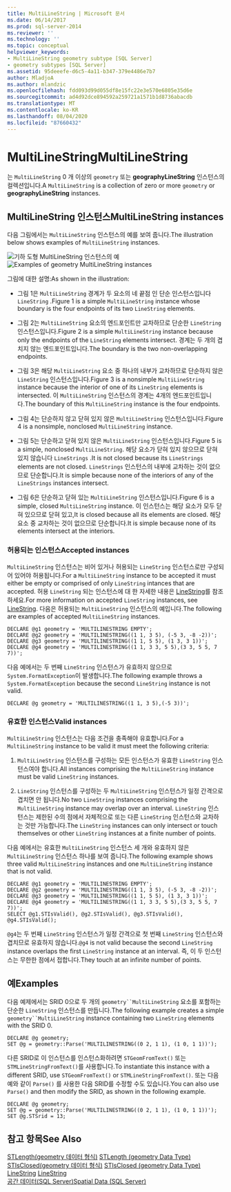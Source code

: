 ```yaml
---
title: MultiLineString | Microsoft 문서
ms.date: 06/14/2017
ms.prod: sql-server-2014
ms.reviewer: ''
ms.technology: ''
ms.topic: conceptual
helpviewer_keywords:
- MultiLineString geometry subtype [SQL Server]
- geometry subtypes [SQL Server]
ms.assetid: 95deeefe-d6c5-4a11-b347-379e4486e7b7
author: MladjoA
ms.author: mlandzic
ms.openlocfilehash: fdd093d99d055df8e15fc22e3e570e6805e35d6e
ms.sourcegitcommit: ad4d92dce894592a259721a1571b1d8736abacdb
ms.translationtype: MT
ms.contentlocale: ko-KR
ms.lasthandoff: 08/04/2020
ms.locfileid: "87660432"
---
```

# <a name="multilinestring"></a><span data-ttu-id="a8ee2-102">MultiLineString</span><span class="sxs-lookup"><span data-stu-id="a8ee2-102">MultiLineString</span></span>
  <span data-ttu-id="a8ee2-103">는 `MultiLineString` 0 개 이상의 `geometry` 또는 **geographyLineString** 인스턴스의 컬렉션입니다.</span><span class="sxs-lookup"><span data-stu-id="a8ee2-103">A `MultiLineString` is a collection of zero or more `geometry` or **geographyLineString** instances.</span></span>  
  
## <a name="multilinestring-instances"></a><span data-ttu-id="a8ee2-104">MultiLineString 인스턴스</span><span class="sxs-lookup"><span data-stu-id="a8ee2-104">MultiLineString instances</span></span>  
 <span data-ttu-id="a8ee2-105">다음 그림에서는 `MultiLineString` 인스턴스의 예를 보여 줍니다.</span><span class="sxs-lookup"><span data-stu-id="a8ee2-105">The illustration below shows examples of `MultiLineString` instances.</span></span>  
  
 <span data-ttu-id="a8ee2-106">![기하 도형 MultiLineString 인스턴스의 예](../../database-engine/media/multilinestring.gif "기하 도형 MultiLineString 인스턴스의 예")</span><span class="sxs-lookup"><span data-stu-id="a8ee2-106">![Examples of geometry MultiLineString instances](../../database-engine/media/multilinestring.gif "Examples of geometry MultiLineString instances")</span></span>  
  
 <span data-ttu-id="a8ee2-107">그림에 대한 설명:</span><span class="sxs-lookup"><span data-stu-id="a8ee2-107">As shown in the illustration:</span></span>  
  
-   <span data-ttu-id="a8ee2-108">그림 1은 `MultiLineString` 경계가 두 요소의 네 끝점 인 단순 인스턴스입니다 `LineString` .</span><span class="sxs-lookup"><span data-stu-id="a8ee2-108">Figure 1 is a simple `MultiLineString` instance whose boundary is the four endpoints of its two `LineString` elements.</span></span>  
  
-   <span data-ttu-id="a8ee2-109">그림 2는 `MultiLineString` 요소의 엔드포인트만 교차하므로 단순한 `LineString` 인스턴스입니다.</span><span class="sxs-lookup"><span data-stu-id="a8ee2-109">Figure 2 is a simple `MultiLineString` instance because only the endpoints of the `LineString` elements intersect.</span></span> <span data-ttu-id="a8ee2-110">경계는 두 개의 겹치지 않는 엔드포인트입니다.</span><span class="sxs-lookup"><span data-stu-id="a8ee2-110">The boundary is the two non-overlapping endpoints.</span></span>  
  
-   <span data-ttu-id="a8ee2-111">그림 3은 해당 `MultiLineString` 요소 중 하나의 내부가 교차하므로 단순하지 않은 `LineString` 인스턴스입니다.</span><span class="sxs-lookup"><span data-stu-id="a8ee2-111">Figure 3 is a nonsimple `MultiLineString` instance because the interior of one of its `LineString` elements is intersected.</span></span> <span data-ttu-id="a8ee2-112">이 `MultiLineString` 인스턴스의 경계는 4개의 엔드포인트입니다.</span><span class="sxs-lookup"><span data-stu-id="a8ee2-112">The boundary of this `MultiLineString` instance is the four endpoints.</span></span>  
  
-   <span data-ttu-id="a8ee2-113">그림 4는 단순하지 않고 닫혀 있지 않은 `MultiLineString` 인스턴스입니다.</span><span class="sxs-lookup"><span data-stu-id="a8ee2-113">Figure 4 is a nonsimple, nonclosed `MultiLineString` instance.</span></span>  
  
-   <span data-ttu-id="a8ee2-114">그림 5는 단순하고 닫혀 있지 않은 `MultiLineString` 인스턴스입니다.</span><span class="sxs-lookup"><span data-stu-id="a8ee2-114">Figure 5 is a simple, nonclosed `MultiLineString`.</span></span> <span data-ttu-id="a8ee2-115">해당 요소가 닫혀 있지 않으므로 닫혀 있지 않습니다 `LineStrings` .</span><span class="sxs-lookup"><span data-stu-id="a8ee2-115">It is not closed because its `LineStrings` elements are not closed.</span></span> <span data-ttu-id="a8ee2-116">`LineStrings` 인스턴스의 내부에 교차하는 것이 없으므로 단순합니다.</span><span class="sxs-lookup"><span data-stu-id="a8ee2-116">It is simple because none of the interiors of any of the `LineStrings` instances intersect.</span></span>  
  
-   <span data-ttu-id="a8ee2-117">그림 6은 단순하고 닫혀 있는 `MultiLineString` 인스턴스입니다.</span><span class="sxs-lookup"><span data-stu-id="a8ee2-117">Figure 6 is a simple, closed `MultiLineString` instance.</span></span> <span data-ttu-id="a8ee2-118">이 인스턴스는 해당 요소가 모두 닫혀 있으므로 닫혀 있고,</span><span class="sxs-lookup"><span data-stu-id="a8ee2-118">It is closed because all its elements are closed.</span></span> <span data-ttu-id="a8ee2-119">해당 요소 중 교차하는 것이 없으므로 단순합니다.</span><span class="sxs-lookup"><span data-stu-id="a8ee2-119">It is simple because none of its elements intersect at the interiors.</span></span>  
  
### <a name="accepted-instances"></a><span data-ttu-id="a8ee2-120">허용되는 인스턴스</span><span class="sxs-lookup"><span data-stu-id="a8ee2-120">Accepted instances</span></span>  
 <span data-ttu-id="a8ee2-121">`MultiLineString` 인스턴스는 비어 있거나 허용되는 `LineString` 인스턴스로만 구성되어 있어야 허용됩니다.</span><span class="sxs-lookup"><span data-stu-id="a8ee2-121">For a `MultiLineString` instance to be accepted it must either be empty or comprised of only `LineString` intances that are accepted.</span></span> <span data-ttu-id="a8ee2-122">허용 `LineString` 되는 인스턴스에 대 한 자세한 내용은 [LineString](../spatial/linestring.md)를 참조 하세요.</span><span class="sxs-lookup"><span data-stu-id="a8ee2-122">For more information on accepted `LineString` instances, see [LineString](../spatial/linestring.md).</span></span> <span data-ttu-id="a8ee2-123">다음은 허용되는 `MultiLineString` 인스턴스의 예입니다.</span><span class="sxs-lookup"><span data-stu-id="a8ee2-123">The following are examples of accepted `MultiLineString` instances.</span></span>  
  
```  
DECLARE @g1 geometry = 'MULTILINESTRING EMPTY';  
DECLARE @g2 geometry = 'MULTILINESTRING((1 1, 3 5), (-5 3, -8 -2))';  
DECLARE @g3 geometry = 'MULTILINESTRING((1 1, 5 5), (1 3, 3 1))';  
DECLARE @g4 geometry = 'MULTILINESTRING((1 1, 3 3, 5 5),(3 3, 5 5, 7 7))';  
```  
  
 <span data-ttu-id="a8ee2-124">다음 예에서는 두 번째 `LineString` 인스턴스가 유효하지 않으므로 `System.FormatException`이 발생합니다.</span><span class="sxs-lookup"><span data-stu-id="a8ee2-124">The following example throws a `System.FormatException` because the second `LineString` instance is not valid.</span></span>  
  
```  
DECLARE @g geometry = 'MULTILINESTRING((1 1, 3 5),(-5 3))';  
```  
  
### <a name="valid-instances"></a><span data-ttu-id="a8ee2-125">유효한 인스턴스</span><span class="sxs-lookup"><span data-stu-id="a8ee2-125">Valid instances</span></span>  
 <span data-ttu-id="a8ee2-126">`MultiLineString` 인스턴스는 다음 조건을 충족해야 유효합니다.</span><span class="sxs-lookup"><span data-stu-id="a8ee2-126">For a `MultiLineString` instance to be valid it must meet the following criteria:</span></span>  
  
1.  <span data-ttu-id="a8ee2-127">`MultiLineString` 인스턴스를 구성하는 모든 인스턴스가 유효한 `LineString` 인스턴스여야 합니다.</span><span class="sxs-lookup"><span data-stu-id="a8ee2-127">All instances comprising the `MultiLineString` instance must be valid `LineString` instances.</span></span>  
  
2.  <span data-ttu-id="a8ee2-128">`LineString` 인스턴스를 구성하는 두 `MultiLineString` 인스턴스가 일정 간격으로 겹치면 안 됩니다.</span><span class="sxs-lookup"><span data-stu-id="a8ee2-128">No two `LineString` instances comprising the `MultiLineString` instance may overlap over an interval.</span></span> <span data-ttu-id="a8ee2-129">`LineString` 인스턴스는 제한된 수의 점에서 자체적으로 또는 다른 `LineString` 인스턴스와 교차하는 것만 가능합니다.</span><span class="sxs-lookup"><span data-stu-id="a8ee2-129">The `LineString` instances can only intersect or touch themselves or other `LineString` instances at a finite number of points.</span></span>  
  
 <span data-ttu-id="a8ee2-130">다음 예에서는 유효한 `MultiLineString` 인스턴스 세 개와 유효하지 않은 `MultiLineString` 인스턴스 하나를 보여 줍니다.</span><span class="sxs-lookup"><span data-stu-id="a8ee2-130">The following example shows three valid `MultiLineString` instances and one `MultiLineString` instance that is not valid.</span></span>  
  
```  
DECLARE @g1 geometry = 'MULTILINESTRING EMPTY';  
DECLARE @g2 geometry = 'MULTILINESTRING((1 1, 3 5), (-5 3, -8 -2))';  
DECLARE @g3 geometry = 'MULTILINESTRING((1 1, 5 5), (1 3, 3 1))';  
DECLARE @g4 geometry = 'MULTILINESTRING((1 1, 3 3, 5 5),(3 3, 5 5, 7 7))';  
SELECT @g1.STIsValid(), @g2.STIsValid(), @g3.STIsValid(), @g4.STIsValid();  
```  
  
 <span data-ttu-id="a8ee2-131">`@g4`는 두 번째 `LineString` 인스턴스가 일정 간격으로 첫 번째 `LineString` 인스턴스와 겹치므로 유효하지 않습니다.</span><span class="sxs-lookup"><span data-stu-id="a8ee2-131">`@g4` is not valid because the second `LineString` instance overlaps the first `LineString` instance at an interval.</span></span> <span data-ttu-id="a8ee2-132">즉, 이 두 인스턴스는 무한한 점에서 접합니다.</span><span class="sxs-lookup"><span data-stu-id="a8ee2-132">They touch at an infinite number of points.</span></span>  
  
## <a name="examples"></a><span data-ttu-id="a8ee2-133">예</span><span class="sxs-lookup"><span data-stu-id="a8ee2-133">Examples</span></span>  
 <span data-ttu-id="a8ee2-134">다음 예제에서는 SRID 0으로 두 개의 `geometry``MultiLineString` 요소를 포함하는 단순한 `LineString` 인스턴스를 만듭니다.</span><span class="sxs-lookup"><span data-stu-id="a8ee2-134">The following example creates a simple `geometry``MultiLineString` instance containing two `LineString` elements with the SRID 0.</span></span>  
  
```  
DECLARE @g geometry;  
SET @g = geometry::Parse('MULTILINESTRING((0 2, 1 1), (1 0, 1 1))');  
```  
  
 <span data-ttu-id="a8ee2-135">다른 SRID로 이 인스턴스를 인스턴스화하려면 `STGeomFromText()` 또는 `STMLineStringFromText()`를 사용합니다.</span><span class="sxs-lookup"><span data-stu-id="a8ee2-135">To instantiate this instance with a different SRID, use `STGeomFromText()` or `STMLineStringFromText()`.</span></span> <span data-ttu-id="a8ee2-136">또는 다음 예와 같이 `Parse()` 를 사용한 다음 SRID를 수정할 수도 있습니다.</span><span class="sxs-lookup"><span data-stu-id="a8ee2-136">You can also use `Parse()` and then modify the SRID, as shown in the following example.</span></span>  
  
```  
DECLARE @g geometry;  
SET @g = geometry::Parse('MULTILINESTRING((0 2, 1 1), (1 0, 1 1))');  
SET @g.STSrid = 13;  
```  
  
## <a name="see-also"></a><span data-ttu-id="a8ee2-137">참고 항목</span><span class="sxs-lookup"><span data-stu-id="a8ee2-137">See Also</span></span>  
 <span data-ttu-id="a8ee2-138">[STLength&#40;geometry 데이터 형식&#41;](/sql/t-sql/spatial-geometry/stlength-geometry-data-type) </span><span class="sxs-lookup"><span data-stu-id="a8ee2-138">[STLength &#40;geometry Data Type&#41;](/sql/t-sql/spatial-geometry/stlength-geometry-data-type) </span></span>  
 <span data-ttu-id="a8ee2-139">[STIsClosed&#40;geometry 데이터 형식&#41;](/sql/t-sql/spatial-geometry/stisclosed-geometry-data-type) </span><span class="sxs-lookup"><span data-stu-id="a8ee2-139">[STIsClosed &#40;geometry Data Type&#41;](/sql/t-sql/spatial-geometry/stisclosed-geometry-data-type) </span></span>  
 <span data-ttu-id="a8ee2-140">[LineString](../spatial/linestring.md) </span><span class="sxs-lookup"><span data-stu-id="a8ee2-140">[LineString](../spatial/linestring.md) </span></span>  
 [<span data-ttu-id="a8ee2-141">공간 데이터&#40;SQL Server&#41;</span><span class="sxs-lookup"><span data-stu-id="a8ee2-141">Spatial Data &#40;SQL Server&#41;</span></span>](../spatial/spatial-data-sql-server.md)  
  
  
